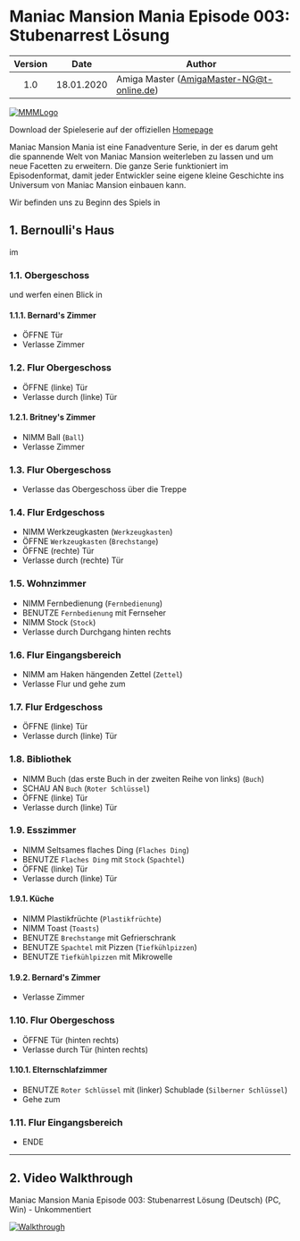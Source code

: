 # Maniac Mansion Mania Episode 003: Stubenarrest Lösung

| Version | Date       | Author                                    |
|:-------:|------------|-------------------------------------------|
|  1.0    | 18.01.2020 | Amiga Master (AmigaMaster-NG@t-online.de) |

[![MMMLogo](https://www.maniac-mansion-mania.com/banner/banner.png)](https://www.maniac-mansion-mania.com)

Download der Spieleserie auf der offiziellen [Homepage](https://www.maniac-mansion-mania.com)

Maniac Mansion Mania ist eine Fanadventure Serie, in der es darum geht die spannende Welt von Maniac Mansion weiterleben zu lassen und um neue Facetten zu erweitern. Die ganze Serie funktioniert im Episodenformat, damit jeder Entwickler seine eigene kleine Geschichte ins Universum von Maniac Mansion einbauen kann.

Wir befinden uns zu Beginn des Spiels in

## 1. Bernoulli's Haus

im

### 1.1. Obergeschoss

und werfen einen Blick in

#### 1.1.1. Bernard's Zimmer

- ÖFFNE Tür
- Verlasse Zimmer

### 1.2. Flur Obergeschoss

- ÖFFNE (linke) Tür
- Verlasse durch (linke) Tür

#### 1.2.1. Britney's Zimmer

- NIMM Ball (`Ball`)
- Verlasse Zimmer

### 1.3. Flur Obergeschoss

- Verlasse das Obergeschoss über die Treppe

### 1.4. Flur Erdgeschoss

- NIMM Werkzeugkasten (`Werkzeugkasten`)
- ÖFFNE `Werkzeugkasten` (`Brechstange`)
- ÖFFNE (rechte) Tür
- Verlasse durch (rechte) Tür

### 1.5. Wohnzimmer

- NIMM Fernbedienung (`Fernbedienung`)
- BENUTZE `Fernbedienung` mit Fernseher
- NIMM Stock (`Stock`)
- Verlasse durch Durchgang hinten rechts

### 1.6. Flur Eingangsbereich

- NIMM am Haken hängenden Zettel (`Zettel`)
- Verlasse Flur und gehe zum

### 1.7. Flur Erdgeschoss

- ÖFFNE (linke) Tür
- Verlasse durch (linke) Tür

### 1.8. Bibliothek

- NIMM Buch (das erste Buch in der zweiten Reihe von links) (`Buch`)
- SCHAU AN `Buch` (`Roter Schlüssel`)
- ÖFFNE (linke) Tür
- Verlasse durch (linke) Tür

### 1.9. Esszimmer

- NIMM Seltsames flaches Ding (`Flaches Ding`)
- BENUTZE `Flaches Ding` mit `Stock` (`Spachtel`)
- ÖFFNE (linke) Tür
- Verlasse durch (linke) Tür

#### 1.9.1. Küche

- NIMM Plastikfrüchte (`Plastikfrüchte`)
- NIMM Toast (`Toasts`)
- BENUTZE `Brechstange` mit Gefrierschrank
- BENUTZE `Spachtel` mit Pizzen (`Tiefkühlpizzen`)
- BENUTZE `Tiefkühlpizzen` mit Mikrowelle

#### 1.9.2. Bernard's Zimmer

- Verlasse Zimmer

### 1.10. Flur Obergeschoss

- ÖFFNE Tür (hinten rechts)
- Verlasse durch Tür (hinten rechts)

#### 1.10.1. Elternschlafzimmer

- BENUTZE `Roter Schlüssel` mit (linker) Schublade (`Silberner Schlüssel`)
- Gehe zum

### 1.11. Flur Eingangsbereich

- ENDE

--------------------------------------------------------------------------------

## 2. Video Walkthrough

Maniac Mansion Mania Episode 003: Stubenarrest Lösung (Deutsch) (PC, Win) - Unkommentiert

[![Walkthrough](https://img.youtube.com/vi/2m1UzzpPwVo/0.jpg)](https://www.youtube.com/watch?v=2m1UzzpPwVo)
